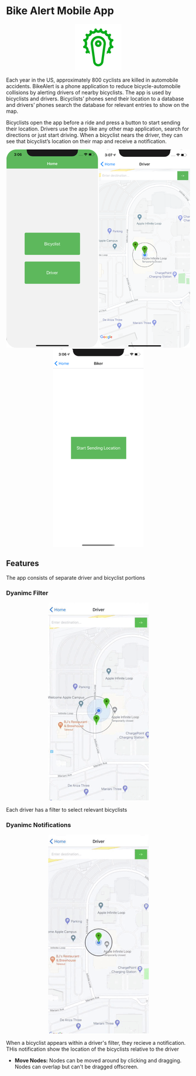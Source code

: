 # Bike Alert Mobile App

<p align="center"><img src="readmeFiles/appIcon.png?raw=true" /></p>

Each year in the US, approximately 800 cyclists are killed in automobile accidents. BikeAlert is a phone application to reduce bicycle-automobile collisions by alerting drivers of nearby bicyclists. The app is used by bicyclists and drivers. Bicyclists’ phones send their location to a database and drivers’ phones search the database for relevant entries to show on the map.

Bicyclists open the app before a ride and press a button to start sending their location. Drivers use the app like any other map application, search for directions or just start driving. When a bicyclist nears the driver, they can see that bicyclist’s location on their map and receive a notification.



<p align="center">
  <img src="readmeFiles/mainPage.png?raw=true" />
  <img src="readmeFiles/mapInitial.png?raw=true" />
  <img src="readmeFiles/bikerInitial.png?raw=true" />
</p>

## Features

The app consists of separate driver and bicyclist portions

### Dyanimc Filter 

<p align="center"><img style={{width: 100}} src="readmeFiles/workingFilterSmall.gif?raw=true" /></p>

Each driver has a filter to select relevant bicyclists

### Dyanimc Notifications

<p align="center"><img src="readmeFiles/workingNotificationsSmall.gif?raw=true" /></p>

When a bicyclist appears within a driver's filter, they recieve a notification. THis notification show the location of the bicyclists relative to the driver

* __Move Nodes:__ Nodes can be moved around by clicking and dragging. Nodes can overlap but can't be dragged offscreen.
